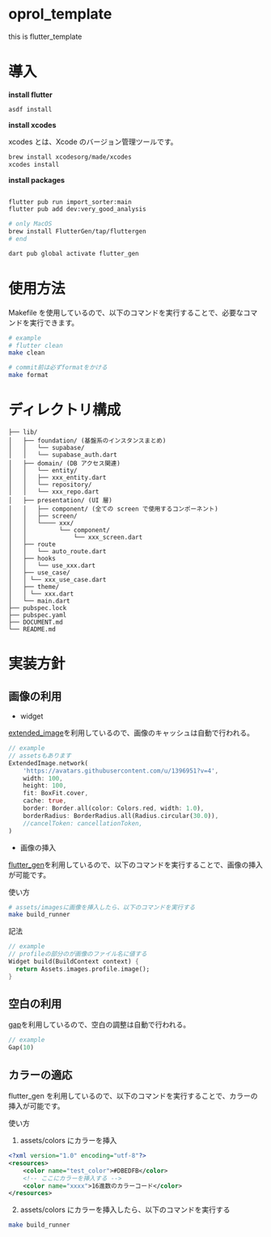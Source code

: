 # oprol_template

this is flutter_template

# 導入

**install flutter**

```bash
asdf install
```

**install xcodes**

xcodes とは、Xcode のバージョン管理ツールです。

```bash
brew install xcodesorg/made/xcodes
xcodes install
```

**install packages**

```bash

flutter pub run import_sorter:main
flutter pub add dev:very_good_analysis

# only MacOS
brew install FlutterGen/tap/fluttergen
# end

dart pub global activate flutter_gen


```

# 使用方法

Makefile を使用しているので、以下のコマンドを実行することで、必要なコマンドを実行できます。

```bash
# example
# flutter clean
make clean

# commit前は必ずformatをかける
make format

```

# ディレクトリ構成

```
├── lib/
│   ├── foundation/ (基盤系のインスタンスまとめ)
│   │   └── supabase/
│   │   └── supabase_auth.dart
│   ├── domain/ (DB アクセス関連)
│   │   └── entity/
│   │   ├── xxx_entity.dart
│   │   └── repository/
│   │   └── xxx_repo.dart
│   ├── presentation/ (UI 層)
│   │   ├── component/ (全ての screen で使用するコンポーネント)
│   │   ├── screen/
│   │   └──── xxx/
│   │         └── component/
│   │             └── xxx_screen.dart
│   ├── route
│   │   └── auto_route.dart
│   ├── hooks
│   │   └── use_xxx.dart
│   ├── use_case/
│   │ └── xxx_use_case.dart
│   ├── theme/
│   │ └── xxx.dart
│   └── main.dart
├── pubspec.lock
├── pubspec.yaml
├── DOCUMENT.md
└── README.md
```

# 実装方針

## 画像の利用

- widget

[extended_image](https://pub.dev/packages/extended_image)を利用しているので、画像のキャッシュは自動で行われる。

```dart
// example
// assetsもあります
ExtendedImage.network(
    'https://avatars.githubusercontent.com/u/1396951?v=4',
    width: 100,
    height: 100,
    fit: BoxFit.cover,
    cache: true,
    border: Border.all(color: Colors.red, width: 1.0),
    borderRadius: BorderRadius.all(Radius.circular(30.0)),
    //cancelToken: cancellationToken,
)
```

- 画像の挿入

[flutter_gen](https://pub.dev/packages/flutter_gen)を利用しているので、以下のコマンドを実行することで、画像の挿入が可能です。

使い方

```bash
# assets/imagesに画像を挿入したら、以下のコマンドを実行する
make build_runner
```

記法

```dart
// example
// profileの部分のが画像のファイル名に値する
Widget build(BuildContext context) {
  return Assets.images.profile.image();
}

```

## 空白の利用

[gap](https://pub.dev/packages/gap)を利用しているので、空白の調整は自動で行われる。

```dart
// example
Gap(10)
```

## カラーの適応

flutter_gen を利用しているので、以下のコマンドを実行することで、カラーの挿入が可能です。

使い方

1. assets/colors にカラーを挿入

```xml
<?xml version="1.0" encoding="utf-8"?>
<resources>
    <color name="test_color">#DBEDFB</color>
    <!-- ここにカラーを挿入する -->
    <color name="xxxx">16進数のカラーコード</color>
</resources>
```

2. assets/colors にカラーを挿入したら、以下のコマンドを実行する

```bash
make build_runner
```

<!-- TODO: auto_route, riverpod, hooks, freezed -->
